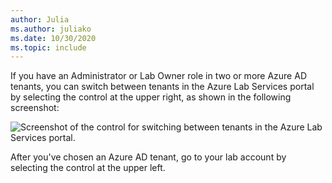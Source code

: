 ```yaml
---
author: Julia
ms.author: juliako
ms.date: 10/30/2020
ms.topic: include
---
```


If you have an Administrator or Lab Owner role in two or more Azure AD tenants, you can switch between tenants in the Azure Lab Services portal by selecting the control at the upper right, as shown in the following screenshot: 

![Screenshot of the control for switching between tenants in the Azure Lab Services portal.](.../media/multi-tenant-support/picker.png)

After you've chosen an Azure AD tenant, go to your lab account by selecting the control at the upper left.
